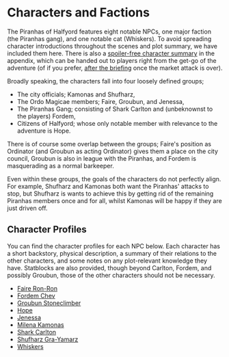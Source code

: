 # Characters and Factions

The Piranhas of Halfyord features eight notable NPCs, one major faction (the Piranhas gang), and one notable cat (Whiskers).
To avoid spreading character introductions throughout the scenes and plot summary, we have included them here.
There is also a [spoiler-free character summary](./appendix/appendix-character-summary.md) in the appendix, which can be handed out to players right from the get-go of the adventure (of if you prefer, [after the briefing](FIXME) once the market attack is over).

Broadly speaking, the characters fall into four loosely defined groups;

- The city officials; Kamonas and Shufharz,
- The Ordo Magicae members; Faire, Groubun, and Jenessa,
- The Piranhas Gang; consisting of Shark Carlton and (unbeknownst to the players) Fordem,
- Citizens of Halfyord; whose only notable member with relevance to the adventure is Hope.

There is of course some overlap between the groups; Faire's position as Ordinator (and Groubun as acting Ordinator) gives them a place on the city council, Groubun is also in league with the Piranhas, and Fordem is masquerading as a normal barkeeper.

Even within these groups, the goals of the characters do not perfectly align.
For example, Shufharz and Kamonas both want the Piranhas' attacks to stop, but Shufharz is wants to achieve this by getting rid of the remaining Piranhas members once and for all, whilst Kamonas will be happy if they are just driven off.

## Character Profiles

You can find the character profiles for each NPC below.
Each character has a short backstory, physical description, a summary of their relations to the other characters, and some notes on any plot-relevant knowledge they have.
Statblocks are also provided, though beyond Carlton, Fordem, and possibly Groubun, those of the other characters should not be necessary.

- [Faire Ron-Ron](./characters/faire-ron-ron.md)
- [Fordem Chev](./characters/fordem-chev.md)
- [Groubun Stoneclimber](FIXME)
- [Hope](./characters/hope.md)
- [Jenessa](./characters/jenessa.md)
- [Milena Kamonas](./characters/milena-kamonas.md)
- [Shark Carlton](./characters/shark-carlton.md)
- [Shufharz Gra-Yamarz](./characters/shufharz-gra-yamarz.md)
- [Whiskers](./characters/whiskers.md)
